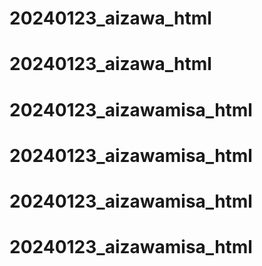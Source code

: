 # 20240123_aizawa_html
# 20240123_aizawa_html
# 20240123_aizawamisa_html
# 20240123_aizawamisa_html
# 20240123_aizawamisa_html
# 20240123_aizawamisa_html
